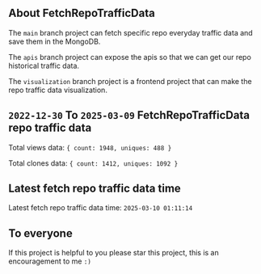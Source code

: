 ## About FetchRepoTrafficData

The `main` branch project can fetch specific repo everyday traffic data and save them in the MongoDB.

The `apis` branch project can expose the apis so that we can get our repo historical traffic data.

The `visualization` branch project is a frontend project that can make the repo traffic data visualization.

## `2022-12-30` To `2025-03-09` FetchRepoTrafficData repo traffic data

Total views data: `{ count: 1948, uniques: 488 }`

Total clones data: `{ count: 1412, uniques: 1092 }`

## Latest fetch repo traffic data time

Latest fetch repo traffic data time: `2025-03-10 01:11:14`

## To everyone

If this project is helpful to you please star this project, this is an encouragement to me `:)`



